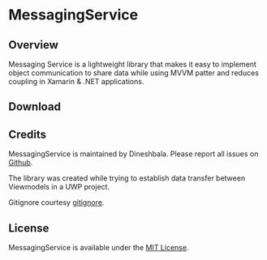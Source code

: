 # MessagingService

Overview
--------

Messaging Service is a lightweight library that makes it easy to implement object communication to share data while using MVVM patter and reduces coupling in Xamarin & .NET applications.

Download
----------


Credits
-------

MessagingService is maintained by Dineshbala. Please report all issues on [Github](https://github.com/walkingtree/MessagingService/issues).

The library was created while trying to establish data transfer between Viewmodels in a UWP project.

Gitignore courtesy [gitignore](https://github.com/github/gitignore).

License
-------

MessagingService is available under the [MIT License](https://github.com/Dineshbala1/MessagingService/blob/master/license).
